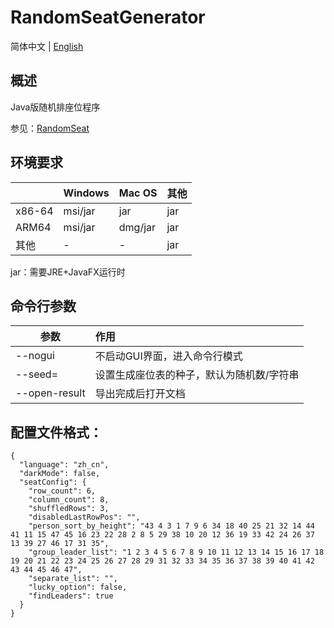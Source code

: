 # RandomSeatGenerator

简体中文 | [English](README_en.md)

## 概述

Java版随机排座位程序

参见：[RandomSeat](https://github.com/edp2021c1/RandomSeat)

## 环境要求

|        | Windows  | Mac OS  | 其他   |
|--------|:---------|:--------|:-----|
| x86-64 | msi️/jar | jar️    | jar  |
| ARM64  | msi/jar  | dmg/jar | jar  |
| 其他     | -        | -       | jar️ |

jar：需要JRE+JavaFX运行时

## 命令行参数

| 参数             | 作用                    |
|----------------|:----------------------|
| --nogui        | 不启动GUI界面，进入命令行模式      |
| --seed=<value> | 设置生成座位表的种子，默认为随机数/字符串 |
| --open-result  | 导出完成后打开文档             |

## 配置文件格式：

```json5
{
  "language": "zh_cn",
  "darkMode": false,
  "seatConfig": {
    "row_count": 6,
    "column_count": 8,
    "shuffledRows": 3,
    "disabledLastRowPos": "",
    "person_sort_by_height": "43 4 3 1 7 9 6 34 18 40 25 21 32 14 44 41 11 15 47 45 16 23 22 28 2 8 5 29 38 10 20 12 36 19 33 42 24 26 37 13 39 27 46 17 31 35",
    "group_leader_list": "1 2 3 4 5 6 7 8 9 10 11 12 13 14 15 16 17 18 19 20 21 22 23 24 25 26 27 28 29 31 32 33 34 35 36 37 38 39 40 41 42 43 44 45 46 47",
    "separate_list": "",
    "lucky_option": false,
    "findLeaders": true
  }
}
```
